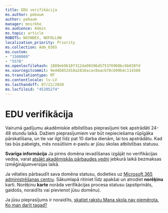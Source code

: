 ```yaml
---
title: EDU verifikācija
ms.author: pebaum
author: pebaum
manager: mnirkhe
ms.audience: Admin
ms.topic: article
ROBOTS: NOINDEX, NOFOLLOW
localization_priority: Priority
ms.collection: Adm_O365
ms.custom:
- "1500009"
- "5578"
ms.openlocfilehash: 1889eb9b18f312da00196d575376960bc6b028fd
ms.sourcegitcommit: 9e44b852d18a2816acac0aacb78cb99b4c114368
ms.translationtype: MT
ms.contentlocale: lv-LV
ms.lasthandoff: 07/22/2020
ms.locfileid: "45205274"
---
```

# <a name="edu-verification"></a>EDU verifikācija

Vairumā gadījumu akadēmiskie atbilstības pieprasījumi tiek apstrādāti 24-48 stundu laikā. Dažiem pieprasījumiem var būt nepieciešama rūpīgāka pārskatīšana, un tie var ilgt līdz pat 10 darba dienām, lai tos apstrādātu. Kad tas būs pabeigts, mēs nosūtīsim e-pastu ar jūsu skolas atbilstības statusu.

**Svarīga informācija** Ja pirms domēna ievadīšanas izgājāt no verifikācijas vedņa, varat [atsākt akadēmiskās pārbaudes vedni](https://go.microsoft.com/fwlink/p/?linkid=2135255) jebkurā laikā bezmaksas izmēģinājumversijas laikā.

Ja vēlaties pārbaudīt sava domēna statusu, dodieties uz [Microsoft 365 administrēšanas centru](https://go.microsoft.com/fwlink/p/?linkid=2024339). Sākumlapā ritiniet līdz apakšai un atrodiet **norēķinu** karti. Norēķinu **karte** norāda verifikācijas procesa statusu (apstiprināts, gaidošs, noraidīts vai pievienot jūsu domēnu).

Ja jūsu pieprasījums ir noraidīts, [skatiet rakstu Mana skola nav piemērota. Ko man darīt tagad?](https://docs.microsoft.com/microsoft-365/commerce/subscriptions/verify-academic-eligibility#my-school-isnt-eligible-what-do-i-do-now)